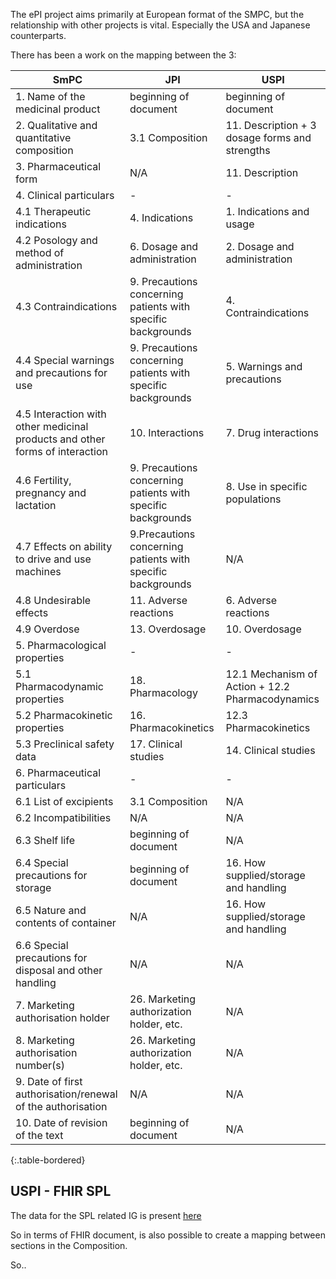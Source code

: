 The ePI project aims primarily at European format of the SMPC, but the relationship with other projects is vital.
Especially the USA and Japanese counterparts.

There has been a work on the mapping between the 3:

| SmPC                            | JPI             | USPI|
|------------------------------------------------------------------------------|--------------------------------------------------------------|--------------------------------------------------|
| 1. Name of the medicinal product| beginning of document                                        | beginning of document                            |
| 2. Qualitative and quantitative composition                                  | 3.1 Composition | 11. Description + 3 dosage forms and strengths   |
| 3. Pharmaceutical form          | N/A             | 11. Description                                  |
| 4. Clinical particulars         | -               | -   |
| 4.1 Therapeutic indications     | 4. Indications  | 1. Indications and usage                         |
| 4.2 Posology and method of administration                                    | 6. Dosage and administration                                 | 2. Dosage and administration                     |
| 4.3 Contraindications           | 9. Precautions concerning patients with specific backgrounds | 4. Contraindications                             |
| 4.4 Special warnings and precautions for use                                 | 9. Precautions concerning patients with specific backgrounds | 5. Warnings and precautions                      |
| 4.5 Interaction with other medicinal products and other forms of interaction | 10. Interactions| 7. Drug interactions                             |
| 4.6 Fertility, pregnancy and lactation                                       | 9. Precautions concerning patients with specific backgrounds | 8. Use in specific populations                   |
| 4.7 Effects on ability to drive and use machines                             | 9.Precautions concerning patients with specific backgrounds  | N/A |
| 4.8 Undesirable effects         | 11. Adverse reactions                                        | 6. Adverse reactions                             |
| 4.9 Overdose                    | 13. Overdosage  | 10. Overdosage                                   |
| 5. Pharmacological properties   | -               | -   |
| 5.1 Pharmacodynamic properties  | 18. Pharmacology| 12.1 Mechanism of Action + 12.2 Pharmacodynamics |
| 5.2 Pharmacokinetic properties  | 16. Pharmacokinetics                                         | 12.3 Pharmacokinetics                            |
| 5.3 Preclinical safety data     | 17. Clinical studies                                         | 14. Clinical studies                             |
| 6. Pharmaceutical particulars   | -               | -   |
| 6.1 List of excipients          | 3.1 Composition | N/A |
| 6.2 Incompatibilities           | N/A             | N/A |
| 6.3 Shelf life                  | beginning of document                                        | N/A |
| 6.4 Special precautions for storage                                          | beginning of document                                        | 16. How supplied/storage and handling            |
| 6.5 Nature and contents of container                                         | N/A             | 16. How supplied/storage and handling            |
| 6.6 Special precautions for disposal and other handling                      | N/A             | N/A |
| 7. Marketing authorisation holder                                            | 26. Marketing authorization holder, etc.                     | N/A |
| 8. Marketing authorisation number(s)                                         | 26. Marketing authorization holder, etc.                     | N/A |
| 9. Date of first authorisation/renewal of the authorisation                  | N/A             | N/A |
| 10. Date of revision of the text| beginning of document                       | N/A                                       |
{:.table-bordered}

## USPI - FHIR SPL

The data for the SPL related IG is present [here](http://build.fhir.org/ig/HL7/fhir-spl/branches/main/toc.html)

So in terms of FHIR document, is also possible to create a mapping between sections in the Composition.

So..
